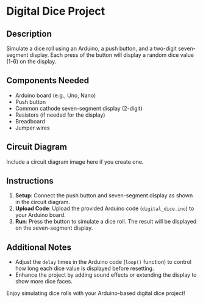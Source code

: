 # Digital Dice Project

## Description
Simulate a dice roll using an Arduino, a push button, and a two-digit seven-segment display. Each press of the button will display a random dice value (1-6) on the display.

## Components Needed
- Arduino board (e.g., Uno, Nano)
- Push button
- Common cathode seven-segment display (2-digit)
- Resistors (if needed for the display)
- Breadboard
- Jumper wires

## Circuit Diagram
Include a circuit diagram image here if you create one.

## Instructions
1. **Setup**: Connect the push button and seven-segment display as shown in the circuit diagram.
2. **Upload Code**: Upload the provided Arduino code (`digital_dice.ino`) to your Arduino board.
3. **Run**: Press the button to simulate a dice roll. The result will be displayed on the seven-segment display.

## Additional Notes
- Adjust the `delay` times in the Arduino code (`loop()` function) to control how long each dice value is displayed before resetting.
- Enhance the project by adding sound effects or extending the display to show more dice faces.

Enjoy simulating dice rolls with your Arduino-based digital dice project!
